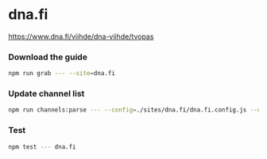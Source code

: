 # dna.fi

https://www.dna.fi/viihde/dna-viihde/tvopas

### Download the guide

```sh
npm run grab --- --site=dna.fi
```

### Update channel list

```sh
npm run channels:parse --- --config=./sites/dna.fi/dna.fi.config.js --output=./sites/dna.fi/dna.fi.channels.xml
```

### Test

```sh
npm test --- dna.fi
```
